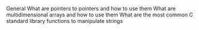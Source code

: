 General
What are pointers to pointers and how to use them
What are multidimensional arrays and how to use them
What are the most common C standard library functions to manipulate strings

